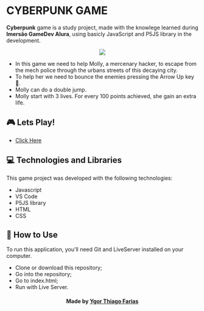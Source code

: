 # CYBERPUNK GAME

**Cyberpunk** game is a study project, made with the knowlege learned during **Imersão GameDev Alura**, using basicly JavaScript and P5JS library in the development.
<p align="center">
    <img src="https://ik.imagekit.io/wwunj7v6nu/cyberpunk_TE4TP87AU.png" />
    <br>
</p>

- In this game we need to help Molly, a mercenary hacker, to escape from the mech police through the urbans streets of this decaying city.
- To help her we need to bounce the enemies pressing the Arrow Up key :arrow_up_small:.
- Molly can do a double jump.
- Molly start with 3 lives. For every 100 points achieved, she gain an extra life.


## :video_game: Lets Play!
- [Click Here][game]

## :computer: Technologies and Libraries
This game project was developed with the following technologies:

- Javascript
- VS Code
- P5JS library
- HTML
- CSS

## :pushpin: How to Use
To run this application, you'll need Git and LiveServer installed on your computer.

- Clone or download this repository;
- Go into the repository;
- Go to index.html;
- Run with Live Server.


<h4 align="center">
    Made by <a href="https://www.linkedin.com/in/ygor-thiago-farias-1111aa196/" target="_blank">Ygor Thiago Farias </a>
</h4>

[game]: https://ygorthiago.github.io/cyberpunk-game/index.html

